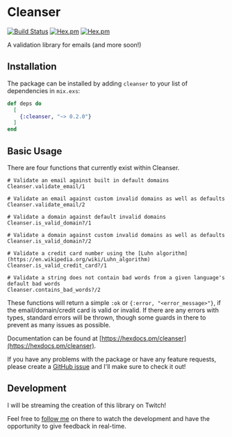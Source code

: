 # Cleanser

[![Build Status](https://travis-ci.org/nicoevergara/cleanser.svg?branch=master)](https://travis-ci.org/nicoevergara/cleanser)
[![Hex.pm](https://img.shields.io/hexpm/v/cleanser.svg?style=flat-square)](https://hex.pm/packages/cleanser)
[![Hex.pm](https://img.shields.io/hexpm/dt/cleanser.svg?style=flat-square)](https://hex.pm/packages/cleanser)

A validation library for emails (and more soon!)

## Installation

The package can be installed
by adding `cleanser` to your list of dependencies in `mix.exs`:

```elixir
def deps do
  [
    {:cleanser, "~> 0.2.0"}
  ]
end
```

## Basic Usage

There are four functions that currently exist within Cleanser.

```
# Validate an email against built in default domains
Cleanser.validate_email/1

# Validate an email against custom invalid domains as well as defaults
Cleanser.validate_email/2

# Validate a domain against default invalid domains
Cleanser.is_valid_domain?/1

# Validate a domain against custom invalid domains as well as defaults
Cleanser.is_valid_domain?/2

# Validate a credit card number using the [Luhn algorithm](https://en.wikipedia.org/wiki/Luhn_algorithm)
Cleanser.is_valid_credit_card?/1

# Validate a string does not contain bad words from a given language's default bad words
Cleanser.contains_bad_words?/2
```

These functions will return a simple `:ok` or `{:error, "<error_message>"}`, if the email/domain/credit card is valid or invalid. If there are any errors with types, standard errors will be thrown, though some guards in there to prevent as many issues as possible.

Documentation can
be found at [https://hexdocs.pm/cleanser](https://hexdocs.pm/cleanser).

If you have any problems with the package or have any feature requests, please create a [GitHub issue](https://github.com/nicoevergara/cleanser/issues) and I'll make sure to check it out!

## Development

I will be streaming the creation of this library on Twitch!

Feel free to [follow me](https://twitch.tv/floatingdev) on there to watch the development and have the opportunity to give feedback in real-time.

